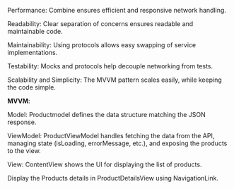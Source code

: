 Performance: Combine ensures efficient and responsive network handling.

Readability: Clear separation of concerns ensures readable and maintainable code.

Maintainability: Using protocols allows easy swapping of service implementations.

Testability: Mocks and protocols help decouple networking from tests.

Scalability and Simplicity: The MVVM pattern scales easily, while keeping the code simple.

**MVVM**: 


Model: Productmodel defines the data structure matching the JSON response.

ViewModel: ProductViewModel handles fetching the data from the API, managing state (isLoading, errorMessage, etc.), and exposing the products to the view.

View: ContentView shows the UI for displaying the list of products.

Display the Products details in ProductDetailsView using NavigationLink.
